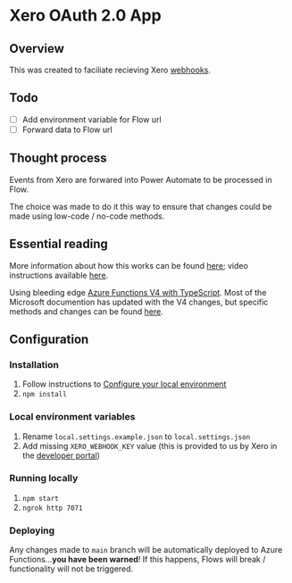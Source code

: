 # Xero OAuth 2.0 App

## Overview

This was created to faciliate recieving Xero [webhooks](https://developer.xero.com/documentation/guides/webhooks/overview).

## Todo

- [ ] Add environment variable for Flow url
- [ ] Forward data to Flow url

## Thought process

Events from Xero are forwared into Power Automate to be processed in Flow.

The choice was made to do it this way to ensure that changes could be made using low-code / no-code methods.

## Essential reading

More information about how this works can be found [here](https://developer.xero.com/documentation/guides/webhooks/configuring-your-server); video instructions available [here](https://youtu.be/_YfbOzATY8Q).

Using bleeding edge [Azure Functions V4 with TypeScript](https://learn.microsoft.com/en-us/azure/azure-functions/create-first-function-vs-code-typescript?pivots=nodejs-model-v4). Most of the Microsoft documention has updated with the V4 changes, but specific methods and changes can be found [here](https://techcommunity.microsoft.com/t5/apps-on-azure-blog/azure-functions-version-4-of-the-node-js-programming-model-is-in/ba-p/3773541).

## Configuration

### Installation

1. Follow instructions to [Configure your local environment](https://learn.microsoft.com/en-us/azure/azure-functions/create-first-function-cli-typescript?tabs=azure-cli%2Cbrowser&pivots=nodejs-model-v4#configure-your-local-environment)
2. `npm install`

### Local environment variables

1. Rename `local.settings.example.json` to `local.settings.json`
2. Add missing `XERO_WEBHOOK_KEY` value (this is provided to us by Xero in the [developer portal](https://developer.xero.com/))

### Running locally

1. `npm start`
2. `ngrok http 7071`

### Deploying

Any changes made to `main` branch will be automatically deployed to Azure Functions...**you have been warned**! If this happens, Flows will break / functionality will not be triggered.
